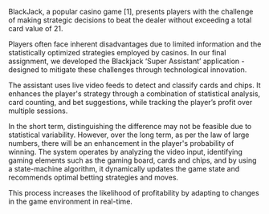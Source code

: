BlackJack, a popular casino game [1], presents players with the challenge of making strategic decisions to beat the dealer without exceeding a total card value of 21.

Players often face inherent disadvantages due to limited information and the statistically optimized strategies employed by casinos. 
In our final assignment, we developed the Blackjack ‘Super Assistant’ application - designed to mitigate these challenges through technological innovation.

The assistant uses live video feeds to detect and classify cards and chips. 
It enhances the player's strategy through a combination of statistical analysis, card counting, and bet suggestions, while tracking the player’s profit over multiple sessions.

In the short term, distinguishing the difference may not be feasible due to statistical variability.
However, over the long term, as per the law of large numbers, there will be an enhancement in the player's probability of winning.
The system operates by analyzing the video input, identifying gaming elements such as the gaming board, cards and chips, and by using a state-machine algorithm, it dynamically updates the game state and recommends optimal betting strategies and moves.


This process increases the likelihood of profitability by adapting to changes in the game environment in real-time.
